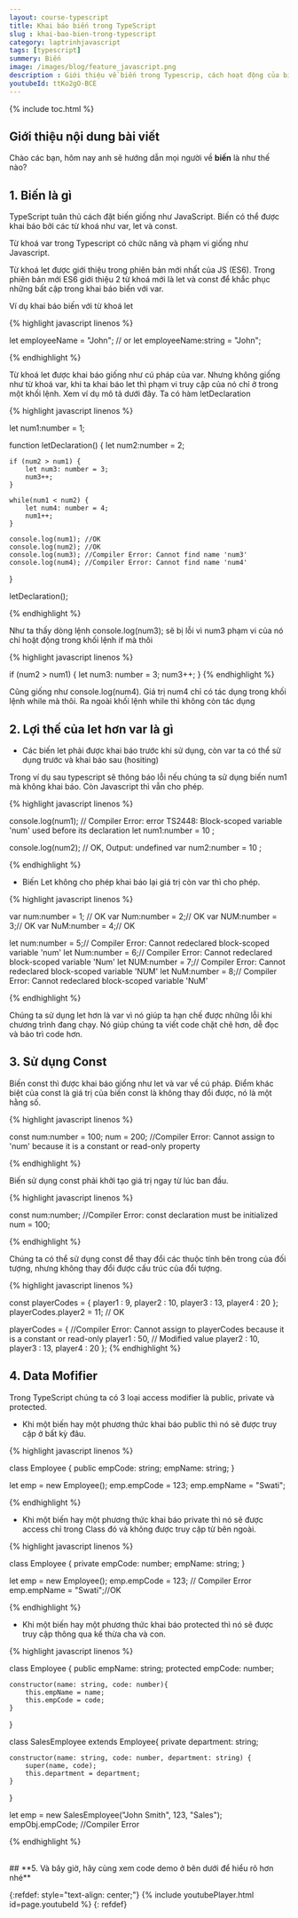 ```yaml
---
layout: course-typescript
title: Khai báo biến trong TypeScript   
slug : khai-bao-bien-trong-typescript
category: laptrinhjavascript
tags: [typescript]
summery: Biến   
image: /images/blog/feature_javascript.png
description : Giới thiệu về biến trong Typescrip, cách hoạt động của biến trong Typescrip
youtubeId: ttKo2gO-BCE
---
```


{% include toc.html %}

## **Giới thiệu nội dung bài viết**

Chào các bạn, hôm nay anh sẽ hướng dẫn mọi người về <b>biến</b> là như thế nào? 

## **1. Biến là gì**

TypeScript tuân thủ cách đặt biến giống như JavaScript. Biến có thể được khai báo bởi các từ khoá như var, let và const.

Từ khoá var trong Typescript có chức năng và phạm vi giống như Javascript.

Từ khoá let được giới thiệu trong phiên bản mới nhất của JS (ES6). Trong phiên bản mới ES6 giới thiệu 2 từ khoá mới là let và const để khắc phục những bất cập trong khai báo biến với var.

Ví dụ khai báo biến với từ khoá let

{% highlight javascript  linenos %}

let employeeName = "John";
// or 
let employeeName:string = "John";

{% endhighlight %}

Từ khoá let được khai báo giống như cú pháp của var. Nhưng không giống như từ khoá var, khi ta khai báo let thì phạm vi truy cập của nó chỉ ở trong một khối lệnh. Xem ví dụ mô tả dưới đây. Ta có hàm letDeclaration

{% highlight javascript  linenos %}

let num1:number = 1; 
    
function letDeclaration() { 
    let num2:number = 2; 

    if (num2 > num1) { 
        let num3: number = 3;
        num3++; 
    } 

    while(num1 < num2) { 
        let num4: number = 4;
        num1++;
    }

    console.log(num1); //OK
    console.log(num2); //OK 
    console.log(num3); //Compiler Error: Cannot find name 'num3'
    console.log(num4); //Compiler Error: Cannot find name 'num4'
}

letDeclaration();

{% endhighlight %}

Như ta thấy dòng lệnh console.log(num3); sẽ bị lỗi vì num3 phạm vi của nó chỉ hoặt động trong khối lệnh if mà thôi

{% highlight javascript  linenos %}

  if (num2 > num1) { 
        let num3: number = 3;
        num3++; 
    } 
{% endhighlight %}

Cũng giống như console.log(num4). Giá trị num4 chỉ có tác dụng trong khối lệnh while mà thôi. Ra ngoài khối lệnh while thì không còn tác dụng

## **2. Lợi thế của let hơn var là gì**

- Các biến let phải được khai báo trước khi sử dụng, còn var ta có thể sử dụng trước và khai báo sau (hositing)

Trong ví dụ sau typescript sẽ thông báo lỗi nếu chúng ta sử dụng biến num1 mà không khai báo. Còn Javascript thì vẫn cho phép.

{% highlight javascript  linenos %}

console.log(num1); // Compiler Error: error TS2448: Block-scoped variable 'num' used before its declaration
let num1:number = 10 ;

console.log(num2); // OK, Output: undefined 
var num2:number = 10 ;

{% endhighlight %}

- Biến Let không cho phép khai báo lại giá trị còn var thì cho phép.

{% highlight javascript  linenos %}

var num:number = 1; // OK
var Num:number = 2;// OK
var NUM:number = 3;// OK
var NuM:number = 4;// OK

let num:number = 5;// Compiler Error: Cannot redeclared block-scoped variable 'num'
let Num:number = 6;// Compiler Error: Cannot redeclared block-scoped variable 'Num'
let NUM:number = 7;// Compiler Error: Cannot redeclared block-scoped variable 'NUM'
let NuM:number = 8;// Compiler Error: Cannot redeclared block-scoped variable 'NuM'

{% endhighlight %}

Chúng ta sử dụng let hơn là var vì nó giúp ta hạn chế được những lỗi khi chương trình đang chạy. Nó giúp chúng ta viết code chặt chẽ hơn, dễ đọc và bảo trì code hơn.

## **3. Sử dụng Const**

Biến const thì được khai báo giống như let và var về cú pháp. Điểm khác biệt của const là giá trị của biến const là không thay đổi được, nó là một hằng số.

{% highlight javascript  linenos %}

const num:number = 100;
num = 200; //Compiler Error: Cannot assign to 'num' because it is a constant or read-only property

{% endhighlight %}

Biến sử dụng const phải khởi tạo giá trị ngay từ lúc ban đầu.

{% highlight javascript  linenos %}

const num:number; //Compiler Error: const declaration must be initialized
num = 100;

{% endhighlight %}

Chúng ta có thể sử dụng const để thay đổi các thuộc tính bên trong của đối tượng, nhưng không thay đổi được cấu trúc của đổi tượng.

{% highlight javascript  linenos %}

const playerCodes = { 
    player1 : 9, 
    player2 : 10, 
    player3 : 13, 
    player4 : 20
}; 
playerCodes.player2 = 11; // OK

playerCodes = {     //Compiler Error: Cannot assign to playerCodes because it is a constant or read-only
    player1 : 50,   // Modified value
    player2 : 10, 
    player3 : 13, 
    player4 : 20
}; 
{% endhighlight %}

## **4. Data Mofifier**

Trong TypeScript chúng ta có 3 loại access modifier là public, private và protected.

- Khi một biến hay một phương thức khai báo public thì nó sẽ được truy cập ở bất kỳ đâu.

{% highlight javascript  linenos %}

class Employee {
    public empCode: string;
    empName: string;
}

let emp = new Employee();
emp.empCode = 123;
emp.empName = "Swati";

{% endhighlight %}

- Khi một biến hay một phương thức khai báo private thì nó sẽ được access chỉ trong Class đó và không được truy cập từ bên ngoài.

{% highlight javascript  linenos %}

class Employee {
    private empCode: number;
    empName: string;
}

let emp = new Employee();
emp.empCode = 123; // Compiler Error
emp.empName = "Swati";//OK

{% endhighlight %}

- Khi một biến hay một phương thức khai báo protected thì nó sẽ được truy cập thông qua kế thừa cha và con.

{% highlight javascript  linenos %}

class Employee {
    public empName: string;
    protected empCode: number;

    constructor(name: string, code: number){
        this.empName = name;
        this.empCode = code;
    }
}

class SalesEmployee extends Employee{
    private department: string;
    
    constructor(name: string, code: number, department: string) {
        super(name, code);
        this.department = department;
    }
}

let emp = new SalesEmployee("John Smith", 123, "Sales");
empObj.empCode; //Compiler Error

{% endhighlight %}

<br>
## **5. Và bây giờ, hãy cùng xem code demo ở bên dưới để hiểu rõ hơn nhé**

{:refdef: style="text-align: center;"}
{% include youtubePlayer.html id=page.youtubeId %}
{: refdef}



